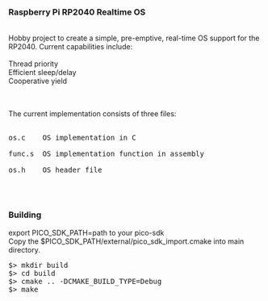 ### Raspberry Pi RP2040 Realtime OS <br/>
<br/>
Hobby project to create a simple, pre-emptive, real-time OS support
for the RP2040. Current capabilities include: <br/>
<br/>
Thread priority<br/>
Efficient sleep/delay<br/>
Cooperative yield<br/>
<br/>
<br/>


The current implementation consists of three files:<br/>
<br/>
<pre>
os.c    OS implementation in C<br/>
func.s  OS implementation function in assembly<br/>
os.h    OS header file<br/>
<br/>
</pre>

### Building<br/>
export PICO_SDK_PATH=path to your pico-sdk<br/>
Copy the $PICO_SDK_PATH/external/pico_sdk_import.cmake into main directory.<br/>
<pre>
$> mkdir build
$> cd build
$> cmake .. -DCMAKE_BUILD_TYPE=Debug
$> make
</pre>

